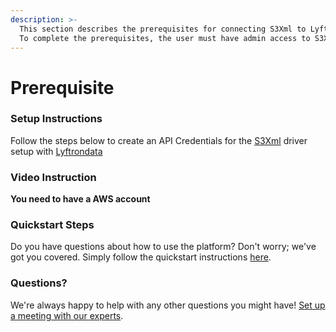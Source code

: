 ```yaml
---
description: >-
  This section describes the prerequisites for connecting S3Xml to Lyftrondata.
  To complete the prerequisites, the user must have admin access to S3Xml.
---
```


# Prerequisite

### Setup Instructions

Follow the steps below to create an API Credentials for the [S3Xml](https://www.lyftrondata.com/integration/technology-analytics/amazon-s3/) driver setup with [Lyftrondata](https://www.lyftrondata.com)

### Video Instruction

**You need to have a AWS account**

### Quickstart Steps

Do you have questions about how to use the platform? Don't worry; we've got you covered. Simply follow the quickstart instructions [here](./).

### Questions? <a href="#questions" id="questions"></a>

We're always happy to help with any other questions you might have! [Set up a meeting with our experts](https://www.lyftrondata.com/book-a-meeting/).
